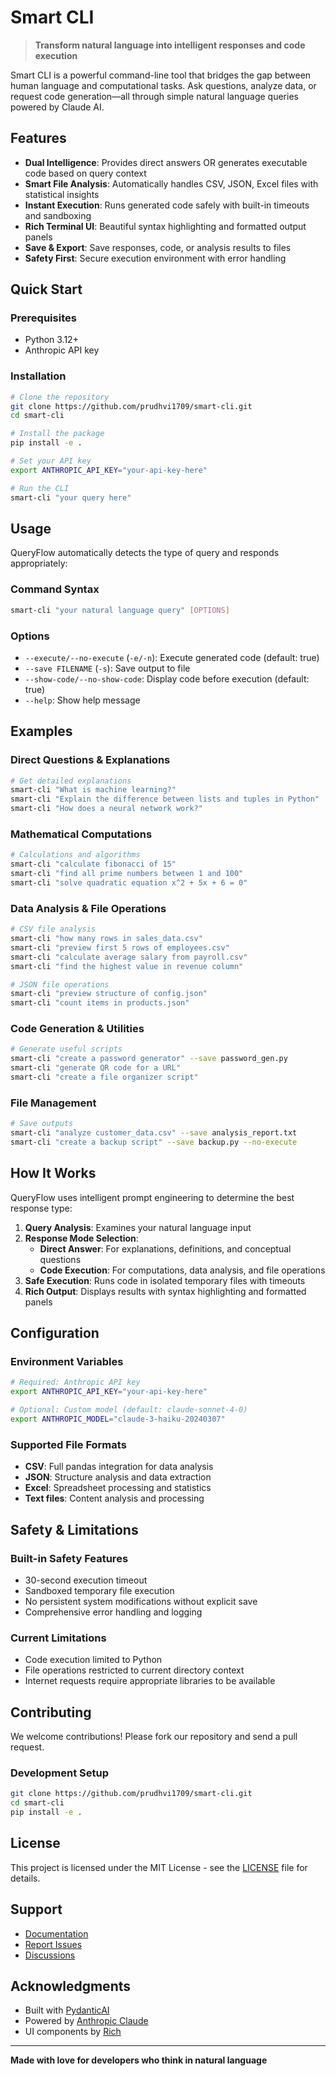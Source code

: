 # Smart CLI

> **Transform natural language into intelligent responses and code execution**

Smart CLI is a powerful command-line tool that bridges the gap between human language and computational tasks. Ask questions, analyze data, or request code generation—all through simple natural language queries powered by Claude AI.

## Features

- **Dual Intelligence**: Provides direct answers OR generates executable code based on query context
- **Smart File Analysis**: Automatically handles CSV, JSON, Excel files with statistical insights
- **Instant Execution**: Runs generated code safely with built-in timeouts and sandboxing
- **Rich Terminal UI**: Beautiful syntax highlighting and formatted output panels
- **Save & Export**: Save responses, code, or analysis results to files
- **Safety First**: Secure execution environment with error handling

## Quick Start

### Prerequisites
- Python 3.12+
- Anthropic API key

### Installation

```bash
# Clone the repository
git clone https://github.com/prudhvi1709/smart-cli.git
cd smart-cli

# Install the package
pip install -e .

# Set your API key
export ANTHROPIC_API_KEY="your-api-key-here"

# Run the CLI
smart-cli "your query here"
```

## Usage

QueryFlow automatically detects the type of query and responds appropriately:

### Command Syntax
```bash
smart-cli "your natural language query" [OPTIONS]
```

### Options
- `--execute/--no-execute` (`-e/-n`): Execute generated code (default: true)
- `--save FILENAME` (`-s`): Save output to file
- `--show-code/--no-show-code`: Display code before execution (default: true)
- `--help`: Show help message

## Examples

### Direct Questions & Explanations
```bash
# Get detailed explanations
smart-cli "What is machine learning?"
smart-cli "Explain the difference between lists and tuples in Python"
smart-cli "How does a neural network work?"
```

### Mathematical Computations
```bash
# Calculations and algorithms
smart-cli "calculate fibonacci of 15"
smart-cli "find all prime numbers between 1 and 100"
smart-cli "solve quadratic equation x^2 + 5x + 6 = 0"
```

### Data Analysis & File Operations
```bash
# CSV file analysis
smart-cli "how many rows in sales_data.csv"
smart-cli "preview first 5 rows of employees.csv"
smart-cli "calculate average salary from payroll.csv"
smart-cli "find the highest value in revenue column"

# JSON file operations
smart-cli "preview structure of config.json"
smart-cli "count items in products.json"
```

### Code Generation & Utilities
```bash
# Generate useful scripts
smart-cli "create a password generator" --save password_gen.py
smart-cli "generate QR code for a URL"
smart-cli "create a file organizer script"
```

### File Management
```bash
# Save outputs
smart-cli "analyze customer_data.csv" --save analysis_report.txt
smart-cli "create a backup script" --save backup.py --no-execute
```

## How It Works

QueryFlow uses intelligent prompt engineering to determine the best response type:

1. **Query Analysis**: Examines your natural language input
2. **Response Mode Selection**:
   - **Direct Answer**: For explanations, definitions, and conceptual questions
   - **Code Execution**: For computations, data analysis, and file operations
3. **Safe Execution**: Runs code in isolated temporary files with timeouts
4. **Rich Output**: Displays results with syntax highlighting and formatted panels

## Configuration

### Environment Variables
```bash
# Required: Anthropic API key
export ANTHROPIC_API_KEY="your-api-key-here"

# Optional: Custom model (default: claude-sonnet-4-0)
export ANTHROPIC_MODEL="claude-3-haiku-20240307"
```

### Supported File Formats
- **CSV**: Full pandas integration for data analysis
- **JSON**: Structure analysis and data extraction  
- **Excel**: Spreadsheet processing and statistics
- **Text files**: Content analysis and processing

## Safety & Limitations

### Built-in Safety Features
- 30-second execution timeout
- Sandboxed temporary file execution
- No persistent system modifications without explicit save
- Comprehensive error handling and logging

### Current Limitations
- Code execution limited to Python
- File operations restricted to current directory context
- Internet requests require appropriate libraries to be available

## Contributing

We welcome contributions! Please fork our repository and send a pull request.

### Development Setup
```bash
git clone https://github.com/prudhvi1709/smart-cli.git
cd smart-cli
pip install -e .
```

## License

This project is licensed under the MIT License - see the [LICENSE](LICENSE) file for details.

## Support

- [Documentation](https://github.com/prudhvi1709/smart-cli/wiki)
- [Report Issues](https://github.com/prudhvi1709/smart-cli/issues)
- [Discussions](https://github.com/prudhvi1709/smart-cli/discussions)

## Acknowledgments

- Built with [PydanticAI](https://github.com/pydantic/pydantic-ai)
- Powered by [Anthropic Claude](https://www.anthropic.com/)
- UI components by [Rich](https://github.com/Textualize/rich)

---

**Made with love for developers who think in natural language**